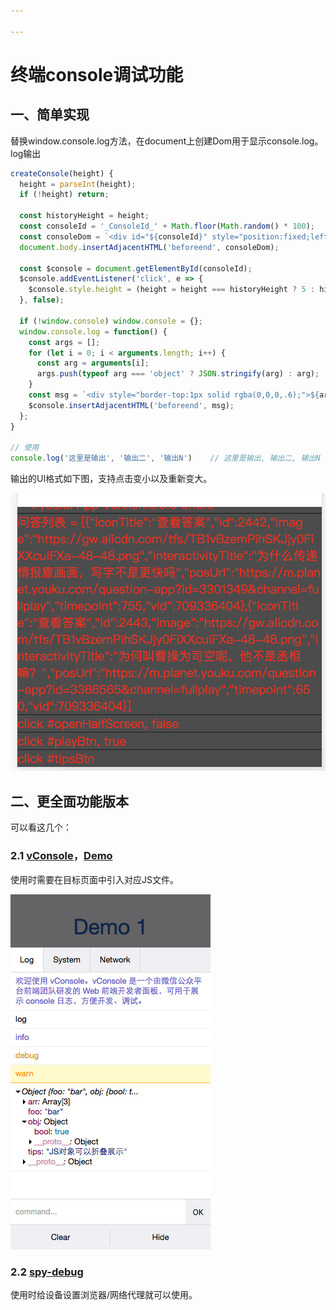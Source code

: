 ```yaml
---

---
```


# 终端console调试功能

## 一、简单实现

替换window.console.log方法，在document上创建Dom用于显示console.log。log输出

```js
createConsole(height) {
  height = parseInt(height);
  if (!height) return;

  const historyHeight = height;
  const consoleId = '_ConsoleId_' + Math.floor(Math.random() * 100);
  const consoleDom = `<div id="${consoleId}" style="position:fixed;left:0;bottom:0;width:100%;height:${height}%;overflow:scroll;background:rgba(0,0,0,.7);word-break:break-all;color:#f00;"></div>`;
  document.body.insertAdjacentHTML('beforeend', consoleDom);

  const $console = document.getElementById(consoleId);
  $console.addEventListener('click', e => {
    $console.style.height = (height = height === historyHeight ? 5 : historyHeight) + '%';
  }, false);

  if (!window.console) window.console = {};
  window.console.log = function() {
    const args = [];
    for (let i = 0; i < arguments.length; i++) {
      const arg = arguments[i];
      args.push(typeof arg === 'object' ? JSON.stringify(arg) : arg);
    }
    const msg = `<div style="border-top:1px solid rgba(0,0,0,.6);">${args.join(', ')}</div>`;
    $console.insertAdjacentHTML('beforeend', msg);
  };
}

// 使用
console.log('这里是输出', '输出二', '输出N')    // 这里是输出, 输出二, 输出N
```

输出的UI格式如下图，支持点击变小以及重新变大。

![36C6AED4-C7C6-4E2A-941D-91390E3A89D2](assets/36C6AED4-C7C6-4E2A-941D-91390E3A89D2.png)

## 二、更全面功能版本

可以看这几个：

### 2.1 [vConsole](https://github.com/Tencent/vConsole)，[Demo](http://wechatfe.github.io/vconsole/demo.html)

使用时需要在目标页面中引入对应JS文件。

![02E997A0-EBC6-4463-B4D0-FD7E575E050E](assets/02E997A0-EBC6-4463-B4D0-FD7E575E050E.png)

### 2.2 [spy-debug](https://github.com/wuchangming/spy-debugger)

使用时给设备设置浏览器/网络代理就可以使用。


